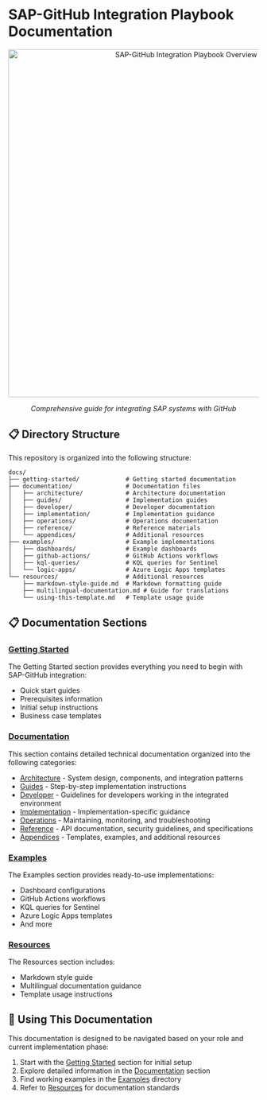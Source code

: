 # SAP-GitHub Integration Playbook Documentation

<div align="center">
  <img src="https://github.com/three-horizon/SAP-GitHub-Integration-Playbook/raw/main/assets/images/architecture/playbook-overview.svg?sanitize=true" width="700" alt="SAP-GitHub Integration Playbook Overview">
  
  *Comprehensive guide for integrating SAP systems with GitHub*
</div>

## 📋 Directory Structure

This repository is organized into the following structure:

```
docs/
├── getting-started/             # Getting started documentation
├── documentation/               # Documentation files
│   ├── architecture/            # Architecture documentation
│   ├── guides/                  # Implementation guides
│   ├── developer/               # Developer documentation
│   ├── implementation/          # Implementation guidance
│   ├── operations/              # Operations documentation
│   ├── reference/               # Reference materials
│   └── appendices/              # Additional resources
├── examples/                    # Example implementations
│   ├── dashboards/              # Example dashboards
│   ├── github-actions/          # GitHub Actions workflows
│   ├── kql-queries/             # KQL queries for Sentinel
│   └── logic-apps/              # Azure Logic Apps templates
└── resources/                   # Additional resources
    ├── markdown-style-guide.md  # Markdown formatting guide
    ├── multilingual-documentation.md # Guide for translations
    └── using-this-template.md   # Template usage guide
```

## 📋 Documentation Sections

### [Getting Started](./getting-started/)

The Getting Started section provides everything you need to begin with SAP-GitHub integration:

- Quick start guides
- Prerequisites information
- Initial setup instructions
- Business case templates

### [Documentation](./documentation/)

This section contains detailed technical documentation organized into the following categories:

- [Architecture](./documentation/architecture/) - System design, components, and integration patterns
- [Guides](./documentation/guides/) - Step-by-step implementation instructions
- [Developer](./documentation/developer/) - Guidelines for developers working in the integrated environment
- [Implementation](./documentation/implementation/) - Implementation-specific guidance
- [Operations](./documentation/operations/) - Maintaining, monitoring, and troubleshooting
- [Reference](./documentation/reference/) - API documentation, security guidelines, and specifications
- [Appendices](./documentation/appendices/) - Templates, examples, and additional resources

### [Examples](./examples/)

The Examples section provides ready-to-use implementations:

- Dashboard configurations
- GitHub Actions workflows
- KQL queries for Sentinel
- Azure Logic Apps templates
- And more

### [Resources](./resources/)

The Resources section includes:

- Markdown style guide
- Multilingual documentation guidance
- Template usage instructions

## 🚀 Using This Documentation

This documentation is designed to be navigated based on your role and current implementation phase:

1. Start with the [Getting Started](./getting-started/) section for initial setup
2. Explore detailed information in the [Documentation](./documentation/) section
3. Find working examples in the [Examples](./examples/) directory
4. Refer to [Resources](./resources/) for documentation standards
